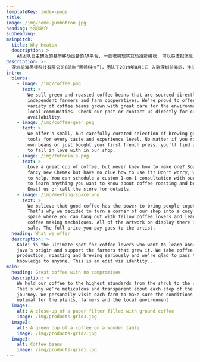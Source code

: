 ```yaml
---
templateKey: index-page
title: 
image: /img/home-jumbotron.jpg
heading: 公司简介
subheading: 
mainpitch:
  title: Why Heatex
  description: >
    AR团队自主研发的基于移动设备的AR平台, 一款增强现实互动投影模块, 可以将虚拟信息
description: >-
  深圳前海黑顿科技有限公司(简称“黑顿科技”)，团队于2019年8月1日 入驻深圳前海区，注册资本3000万元，致力于搭建面向信息化、智能化、万物 互联的智能操作生态，涉及领域包括物流、金融、教育、智慧城市、语言、销 售、体育、大健康等等。创始团队来自多伦多大学(深度学习发源地)、卡耐 基梅隆大学(人工智能专业世界第一)、北大、浙大、哈工大等国际名校。 曾在国际智能语法检测大赛(CGED)中以绝对优势从社科院、阿里巴巴 、北大等团队中夺冠。 始 成果，拥有多项国际或国家专利、著作权、顶会论文，并与VectorInstitute、 中科院计算所等学术机构拥有学术合作关系。 公司致力于将人工智能算法结合实际应用场景进行落地，消除学术界与实业 界之间的代沟，为众多有智能化需求的企业提供技术支持，为广大致力于智能化 建设的企业及开发者提供稳健灵活简约的平台型算法生态，让智能塑造生活。
intro:
  blurbs:
    - image: /img/coffee.png
      text: >
        We sell green and roasted coffee beans that are sourced directly from
        independent farmers and farm cooperatives. We’re proud to offer a
        variety of coffee beans grown with great care for the environment and
        local communities. Check our post or contact us directly for current
        availability.
    - image: /img/coffee-gear.png
      text: >
        We offer a small, but carefully curated selection of brewing gear and
        tools for every taste and experience level. No matter if you roast your
        own beans or just bought your first french press, you’ll find a gadget
        to fall in love with in our shop.
    - image: /img/tutorials.png
      text: >
        Love a great cup of coffee, but never knew how to make one? Bought a
        fancy new Chemex but have no clue how to use it? Don't worry, we’re here
        to help. You can schedule a custom 1-on-1 consultation with our baristas
        to learn anything you want to know about coffee roasting and brewing.
        Email us or call the store for details.
    - image: /img/meeting-space.png
      text: >
        We believe that good coffee has the power to bring people together.
        That’s why we decided to turn a corner of our shop into a cozy meeting
        space where you can hang out with fellow coffee lovers and learn about
        coffee making techniques. All of the artwork on display there is for
        sale. The full price you pay goes to the artist.
  heading: What we offer
  description: >
    Kaldi is the ultimate spot for coffee lovers who want to learn about their
    java’s origin and support the farmers that grew it. We take coffee
    production, roasting and brewing seriously and we’re glad to pass that
    knowledge to anyone. This is an edit via identity...
main:
  heading: Great coffee with no compromises
  description: >
    We hold our coffee to the highest standards from the shrub to the cup.
    That’s why we’re meticulous and transparent about each step of the coffee’s
    journey. We personally visit each farm to make sure the conditions are
    optimal for the plants, farmers and the local environment.
  image1:
    alt: A close-up of a paper filter filled with ground coffee
    image: /img/products-grid3.jpg
  image2:
    alt: A green cup of a coffee on a wooden table
    image: /img/products-grid2.jpg
  image3:
    alt: Coffee beans
    image: /img/products-grid1.jpg
---
```

